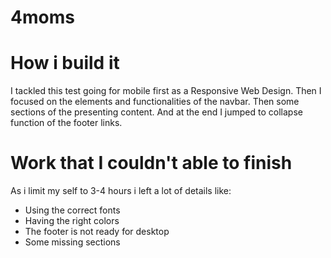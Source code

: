 # 4moms

# How i build it
I tackled this test going for mobile first as a Responsive Web Design.
Then I focused on the elements and functionalities of the navbar.
Then some sections of the presenting content.
And at the end I jumped to collapse function of the footer links.

# Work that I couldn't able to finish
As i limit my self to 3-4 hours i left a lot of details like:
- Using the correct fonts
- Having the right colors
- The footer is not ready for desktop
- Some missing sections